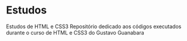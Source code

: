 # Estudos
 Estudos de HTML e CSS3
 Repositório dedicado aos códigos executados durante o curso de HTML e CSS3 do Gustavo Guanabara
